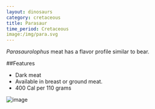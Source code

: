 ```yaml
---
layout: dinosaurs
category: cretaceous
title: Parasaur
time_period: Cretaceous
image:/img/para.svg
---
```


*Parasaurolophus* meat has a flavor profile similar to bear. 

##Features

- Dark meat
- Available in breast or ground meat.
- 400 Cal per 110 grams

![image]({{site.baseurl}}/img/para.svg)